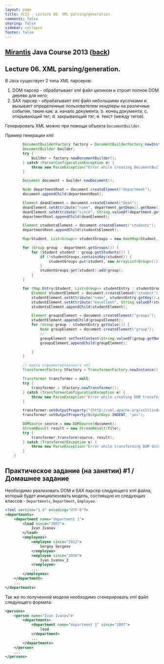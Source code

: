 ```yaml
---                                                                                                                     
layout: page                                                                                                            
title: JC13 - Lecture 06. XML parsing/generation                                                                                                                 
comments: false                                                                                                         
sharing: false                                                                                                          
sidebar: collapse
footer: false                                                                                                           
---
```

## [Mirantis](http://www.mirantis.com) Java Сourse 2013 ([back](index.html))
## Lecture 06. XML parsing/generation.

В Java существует 2 типа XML парсеров:

1. DOM парсер - обрабатывает xml файл целиком и строит полное DOM дерево для него;
2. SAX парсер - обрабатывает xml файл небольшими кусочками и вызывает определенные пользователем хендлеры на различные события, такие как:
	a. начало документа;
	b. конец документа;
	c. открывающий тег;
	d. закрывающий тэг;
	e. текст (между тегов).
	
Генерировать XML можно при помощи объекта `DocumentBuilder`.

Пример генерации xml:

```java
        DocumentBuilderFactory factory = DocumentBuilderFactory.newInstance();
        DocumentBuilder builder;
        try {
            builder = factory.newDocumentBuilder();
        } catch (ParserConfigurationException e) {
            throw new ParseException("Error while creating DocumentBuilder.", e);
        }

        Document document = builder.newDocument();

        Node departmentRoot = document.createElement("department");
        document.appendChild(departmentRoot);

        Element deanElement = document.createElement("dean");
        deanElement.setAttribute("name", department.getDean().getName());
        deanElement.setAttribute("since", String.valueOf(department.getDean().getSince()));
        departmentRoot.appendChild(deanElement);

        Element studentsElement = document.createElement("students");
        departmentRoot.appendChild(studentsElement);

        Map<Student, List<Group>> studentGroups = new HashMap<Student, List<Group>>();

        for (Group group : department.getGroups()) {
            for (Student student : group.getStudents()) {
                if (!studentGroups.containsKey(student)) {
                    studentGroups.put(student, new ArrayList<Group>());
                }
                studentGroups.get(student).add(group);
            }
        }

        for (Map.Entry<Student, List<Group>> studentEntry : studentGroups.entrySet()) {
            Element studentElement = document.createElement("student");
            studentElement.setAttribute("name", studentEntry.getKey().getName());
            studentElement.setAttribute("excellent", String.valueOf(studentEntry.getKey().isExcellent()));
            studentsElement.appendChild(studentElement);

            Element groupsElement = document.createElement("groups");
            studentElement.appendChild(groupsElement);
            for (Group group : studentEntry.getValue()) {
                Node groupElement = document.createElement("group");
                //
                groupElement.setTextContent(String.valueOf(group.getNumber()));
                groupsElement.appendChild(groupElement);

            }
        }

        // вывод отформатированного xml
        TransformerFactory tFactory = TransformerFactory.newInstance();

        Transformer transformer = null;
        try {
            transformer = tFactory.newTransformer();
        } catch (TransformerConfigurationException e) {
            throw new ParseException("Error while creating DOM transformer", e);
        }

        transformer.setOutputProperty("{http://xml.apache.org/xslt}indent-amount", "4");
        transformer.setOutputProperty(OutputKeys.INDENT, "yes");

        DOMSource source = new DOMSource(document);
        StreamResult result = new StreamResult(file);
        try {
            transformer.transform(source, result);
        } catch (TransformerException e) {
            throw new ParseException("Error while transforming DOM document", e);
        }
    }
```


## Практическое задание (на занятии) #1 / Домашнее задание

Необходимо реализовать DOM и SAX парсер следующего xml файла, который будет инициализовать модель, состоящую из следующих классов - `Departments`, `Department`, `Employee`.

```xml
<?xml version="1.0" encoding="UTF-8"?>
<departmants>
    <department name="department 1">
        <lead since="2007">
            Ivan Ivanov
        </lead>
        <employees>
            <employee since="2012">
                Sergey Sergeev
            </employee>
            <employee since="2010">
                Ivan Ivanov_2
            </employee>
            ...
        </employees>
    </department>
    ...
</departmants>
```

Так же по полученной модели необходимо сгенерировать xml файл следующего формата:

```xml
<persons>
    <person name="Ivan Ivanov">
        <departments>
            <department name="department 1" since="2007">
                lead
            </department>
            ...
        </departments>
    </person>
    ...
</persons>
```

